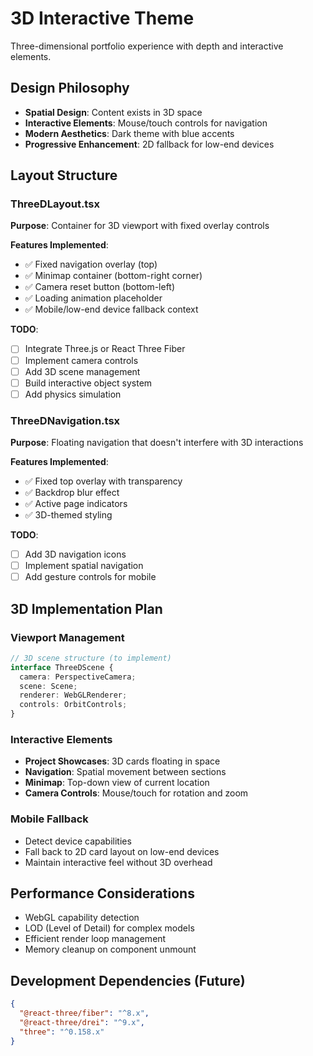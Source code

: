 
# 3D Interactive Theme

Three-dimensional portfolio experience with depth and interactive elements.

## Design Philosophy
- **Spatial Design**: Content exists in 3D space
- **Interactive Elements**: Mouse/touch controls for navigation
- **Modern Aesthetics**: Dark theme with blue accents
- **Progressive Enhancement**: 2D fallback for low-end devices

## Layout Structure

### ThreeDLayout.tsx
**Purpose**: Container for 3D viewport with fixed overlay controls

**Features Implemented**:
- ✅ Fixed navigation overlay (top)
- ✅ Minimap container (bottom-right corner)
- ✅ Camera reset button (bottom-left)
- ✅ Loading animation placeholder
- ✅ Mobile/low-end device fallback context

**TODO**:
- [ ] Integrate Three.js or React Three Fiber
- [ ] Implement camera controls
- [ ] Add 3D scene management
- [ ] Build interactive object system
- [ ] Add physics simulation

### ThreeDNavigation.tsx
**Purpose**: Floating navigation that doesn't interfere with 3D interactions

**Features Implemented**:
- ✅ Fixed top overlay with transparency
- ✅ Backdrop blur effect
- ✅ Active page indicators
- ✅ 3D-themed styling

**TODO**:
- [ ] Add 3D navigation icons
- [ ] Implement spatial navigation
- [ ] Add gesture controls for mobile

## 3D Implementation Plan

### Viewport Management
```typescript
// 3D scene structure (to implement)
interface ThreeDScene {
  camera: PerspectiveCamera;
  scene: Scene;
  renderer: WebGLRenderer;
  controls: OrbitControls;
}
```

### Interactive Elements
- **Project Showcases**: 3D cards floating in space
- **Navigation**: Spatial movement between sections
- **Minimap**: Top-down view of current location
- **Camera Controls**: Mouse/touch for rotation and zoom

### Mobile Fallback
- Detect device capabilities
- Fall back to 2D card layout on low-end devices
- Maintain interactive feel without 3D overhead

## Performance Considerations
- WebGL capability detection
- LOD (Level of Detail) for complex models
- Efficient render loop management
- Memory cleanup on component unmount

## Development Dependencies (Future)
```json
{
  "@react-three/fiber": "^8.x",
  "@react-three/drei": "^9.x", 
  "three": "^0.158.x"
}
```
